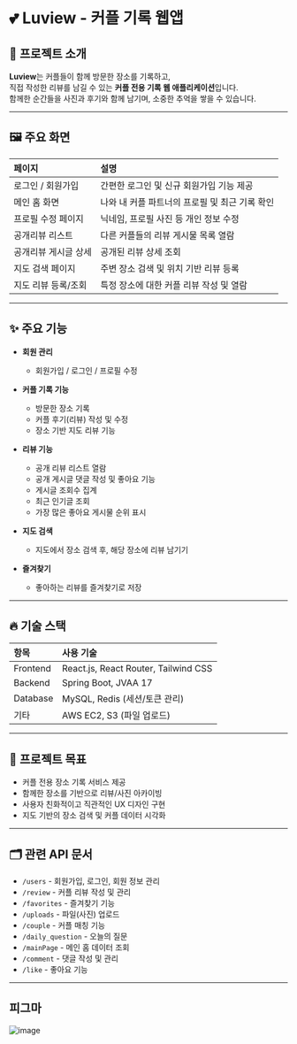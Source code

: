 # 💕 Luview - 커플 기록 웹앱

## 📌 프로젝트 소개

**Luview**는 커플들이 함께 방문한 장소를 기록하고,  
직접 작성한 리뷰를 남길 수 있는 **커플 전용 기록 웹 애플리케이션**입니다.  
함께한 순간들을 사진과 후기와 함께 남기며, 소중한 추억을 쌓을 수 있습니다.

---

## 🖼️ 주요 화면

| 페이지 | 설명 |
|:-------|:-----|
| 로그인 / 회원가입 | 간편한 로그인 및 신규 회원가입 기능 제공 |
| 메인 홈 화면 | 나와 내 커플 파트너의 프로필 및 최근 기록 확인 |
| 프로필 수정 페이지 | 닉네임, 프로필 사진 등 개인 정보 수정 |
| 공개리뷰 리스트 | 다른 커플들의 리뷰 게시물 목록 열람 |
| 공개리뷰 게시글 상세 | 공개된 리뷰 상세 조회 |
| 지도 검색 페이지 | 주변 장소 검색 및 위치 기반 리뷰 등록 |
| 지도 리뷰 등록/조회 | 특정 장소에 대한 커플 리뷰 작성 및 열람 |

---

## ✨ 주요 기능

- **회원 관리**  
  - 회원가입 / 로그인 / 프로필 수정

- **커플 기록 기능**  
  - 방문한 장소 기록  
  - 커플 후기(리뷰) 작성 및 수정
  - 장소 기반 지도 리뷰 기능

- **리뷰 기능**  
  - 공개 리뷰 리스트 열람
  - 공개 게시글 댓글 작성 및 좋아요 기능
  - 게시글 조회수 집계
  - 최근 인기글 조회 
  - 가장 많은 좋아요 게시물 순위 표시

- **지도 검색**  
  - 지도에서 장소 검색 후, 해당 장소에 리뷰 남기기

- **즐겨찾기**  
  - 좋아하는 리뷰를 즐겨찾기로 저장

---

## 🔥 기술 스택

| 항목 | 사용 기술 |
|:----|:---------|
| Frontend | React.js, React Router, Tailwind CSS |
| Backend | Spring Boot, JVAA 17 |
| Database | MySQL, Redis (세션/토큰 관리) |
| 기타 | AWS EC2, S3 (파일 업로드) |

---

## 🚀 프로젝트 목표

- 커플 전용 장소 기록 서비스 제공
- 함께한 장소를 기반으로 리뷰/사진 아카이빙
- 사용자 친화적이고 직관적인 UX 디자인 구현
- 지도 기반의 장소 검색 및 커플 데이터 시각화

---

## 🗂️ 관련 API 문서

- `/users` - 회원가입, 로그인, 회원 정보 관리
- `/review` - 커플 리뷰 작성 및 관리
- `/favorites` - 즐겨찾기 기능
- `/uploads` - 파일(사진) 업로드
- `/couple` - 커플 매칭 기능
- `/daily_question` - 오늘의 질문
- `/mainPage` - 메인 홈 데이터 조회
- `/comment` - 댓글 작성 및 관리
- `/like` - 좋아요 기능

---

## 피그마 

![image](https://github.com/user-attachments/assets/3db037cf-a965-4fe8-ac0f-e620697438a2)
